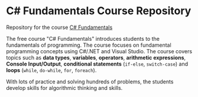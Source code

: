 #   C# Fundamentals Course Repository

Repository for the course [C# Fundamentals](http://telerikacademy.com/Courses/Courses/Details/323)

The free course "C# Fundamentals" introduces students to the fundamentals of programming. The course focuses on fundamental programming concepts using C#/.NET and Visual Studio. The course covers topics such as **data types**, **variables**, **operators**, **arithmetic expressions**, **Console Input/Output**, **conditional statements** (`if-else`, `switch-case`) and **loops** (`while`, `do-while`, `for`, `foreach`).

 With lots of practice and solving hundreds of problems, the students develop skills for algorithmic thinking and skills.
